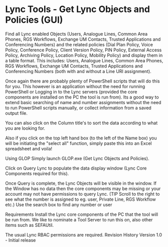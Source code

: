 ﻿Lync Tools - Get Lync Objects and Policies (GUI)
================================================

Find all Lync enabled Objects (Users, Analogue Lines, Common Area Phones, RGS Workflows, Exchange UM Contacts, Trusted Applications and Conferencing Numbers) and the related policies (Dial Plan Policy, Voice Policy, Conference Policy, Client Version Policy, PIN Policy, External Access Policy, Archiving Policy, Location Policy, Mobility Policy) and display them in a table format. This includes: Users, Analogue Lines, Common Area Phones, RGS Workflows, Exchange UM Contacts, Trusted Applications and Conferencing Numbers (both with and without a Line URI assignment).

 Once again there are probably plenty of PowerShell scripts that will do this for you. This however is an application without the need for running PowerShell or Logging in to the Lync servers (provided the core components are installed on the PC the tool is run from). Its a good way to extend basic searching of name and number assignments without the need to run PowerShell scripts manually, or collect information from a saved output file. 

You can also click on the Column title's to sort the data according to what you are looking for. 

Also if you click on the top left hand box (to the left of the Name box) you will be initiating the "select all" function, simply paste this into an Excel spreadsheet and voila!
 

Using GLOP
Simply launch GLOP.exe (Get Lync Objects and Policies).


Click on Query Lync to populate the data display window (Lync Core Components required for this). 


Once Query is complete,  the Lync Objects will be visible in the window. If the Window has no data then the core components may be missing or your account may not have permissions to query Lync. (TIP Scroll to the right to see what the number is assigned to eg. user, Private Line, RGS Workflow etc.)
Use the search box to find any number or user


 

Requirements
Install the Lync core components of the PC that the tool will be run from. We like to nominate a Tool Server to run this on, also other items such as SEFAUtil.

The usual Lync RBAC permissions are required.
Revision History
Version 1.0 - Initial release